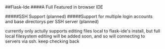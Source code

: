 ##Flask-Ide
####A Full Featured in browser IDE 

#####SSH Support (planned)
#####Support for multiple login accounts and base directorys per SSH server (planned)


currently only actully supports editing files local to flask-ide's install, but full local filesystem editing will be added soon, and so will connecting to servers via ssh. keep checking back 


